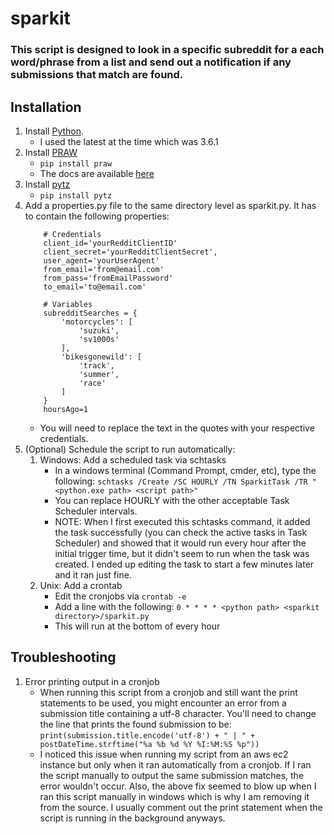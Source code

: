 # sparkit
### This script is designed to look in a specific subreddit for a each word/phrase from a list and send out a notification if any submissions that match are found.

## Installation
1. Install [Python](https://www.python.org/downloads/). 
	- I used the latest at the time which was 3.6.1
2. Install [PRAW](https://github.com/praw-dev/praw)
	- `pip install praw`
	- The docs are available [here](https://praw.readthedocs.io/en/latest/)
3. Install [pytz](http://pythonhosted.org/pytz/)
	- `pip install pytz`
4. Add a properties.py file to the same directory level as sparkit.py. It has to contain the following properties:
	```
		# Credentials
		client_id='yourRedditClientID'
		client_secret='yourRedditClientSecret',
		user_agent='yourUserAgent'
		from_email='from@email.com'
		from_pass='fromEmailPassword'
		to_email='to@email.com'

		# Variables
		subredditSearches = {
			'motorcycles': [
				'suzuki',
				'sv1000s'
			],
			'bikesgonewild': [
				'track',
				'summer',
				'race'
			]
		}
		hoursAgo=1
	```
	- You will need to replace the text in the quotes with your respective credentials.
5. (Optional) Schedule the script to run automatically:
	1. Windows: Add a scheduled task via schtasks
		- In a windows terminal (Command Prompt, cmder, etc), type the following:
			`schtasks /Create /SC HOURLY /TN SparkitTask /TR "<python.exe path> <script path>"`
		- You can replace HOURLY with the other acceptable Task Scheduler intervals.
		- NOTE: When I first executed this schtasks command, it added the task successfully (you can check the active tasks in Task Scheduler) and showed that it would run every hour after the initial trigger time, but it didn't seem to run when the task was created. I ended up editing the task to start a few minutes later and it ran just fine.
	2. Unix: Add a crontab
		- Edit the cronjobs via `crontab -e`
		- Add a line with the following: `0 * * * * <python path> <sparkit directory>/sparkit.py`
		- This will run at the bottom of every hour

## Troubleshooting
1. Error printing output in a cronjob
	- When running this script from a cronjob and still want the print statements to be used, you might encounter an error from a submission title containing a utf-8 character. You'll need to change the line that prints the found submission to be:
		`print(submission.title.encode('utf-8') + " | " + postDateTime.strftime("%a %b %d %Y %I:%M:%S %p"))`
	- I noticed this issue when running my script from an aws ec2 instance but only when it ran automatically from a cronjob. If I ran the script manually to output the same submission matches, the error wouldn't occur. Also, the above fix seemed to blow up when I ran this script manually in windows which is why I am removing it from the source. I usually comment out the print statement when the script is running in the background anyways.